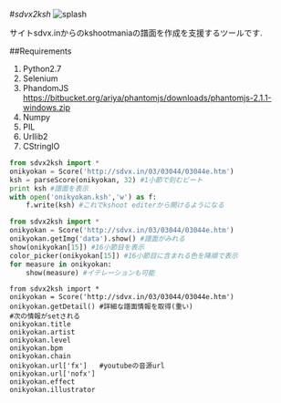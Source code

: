 #*sdvx2ksh*
![splash](https://github.com/nat-chan/sdvx2ksh/wiki/splash.png)

サイトsdvx.inからのkshootmaniaの譜面を作成を支援するツールです.

##Requirements
1. Python2.7
2. Selenium
3. PhandomJS <https://bitbucket.org/ariya/phantomjs/downloads/phantomjs-2.1.1-windows.zip>
4. Numpy
5. PIL
6. Urllib2
7. CStringIO

```python
from sdvx2ksh import *
onikyokan = Score('http://sdvx.in/03/03044/03044e.htm')
ksh = parseScore(onikyokan, 32) #1小節で刻むビート
print ksh #譜面を表示
with open('onikyokan.ksh','w') as f:
	f.write(ksh) #これでkshoot editerから開けるようになる
```

```python
from sdvx2ksh import *
onikyokan = Score('http://sdvx.in/03/03044/03044e.htm')
onikyokan.getImg('data').show() #譜面がみれる
show(onikyokan[15]) #16小節目を表示
color_picker(onikyokan[15]) #16小節目に含まれる色を降順で表示
for measure in onikyokan:
	show(measure) #イテレーションも可能
```

```python:
from sdvx2ksh import *
onikyokan = Score('http://sdvx.in/03/03044/03044e.htm')
onikyokan.getDetail() #詳細な譜面情報を取得(重い)
#次の情報がsetされる
onikyokan.title
onikyokan.artist
onikyokan.level
onikyokan.bpm
onikyokan.chain
onikyokan.url['fx']   #youtubeの音源url
onikyokan.url['nofx']
onikyokan.effect
onikyokan.illustrator
```

